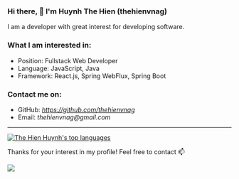 ### Hi there, 👋 I'm Huynh The Hien (thehienvnag)
I am a developer with great interest for developing software. 

### What I am interested in:
  * Position: Fullstack Web Developer
  * Language: JavaScript, Java
  * Framework: React.js, Spring WebFlux, Spring Boot

### Contact me on: 
  * GitHub: _https://github.com/thehienvnag_
  * Email: _thehienvnag@gmail.com_

------------------
<p>
  <a href="https://github.com/thehienvnag" target="_blank">
   <img src="https://github-readme-stats.vercel.app/api?username=thehienvnag&show_icons=true&theme=tokyonight" alt="The Hien Huynh's top languages" />
  </a>
</p>


Thanks for your interest in my profile! Feel free to contact 📫
 
![](https://komarev.com/ghpvc/?username=thehienvnag&color=blue&style=plastic)






<!--
**thehienvnag/thehienvnag** is a ✨ _special_ ✨ repository because its `README.md` (this file) appears on your GitHub profile.

Here are some ideas to get you started:

- 🔭 I’m currently working on ...
- 🌱 I’m currently learning ...
- 👯 I’m looking to collaborate on ...
- 🤔 I’m looking for help with ...
- 💬 Ask me about ...
- 📫 How to reach me: ...�
- 😄 Pronouns: ...
- ⚡ Fun fact: ...
-->
